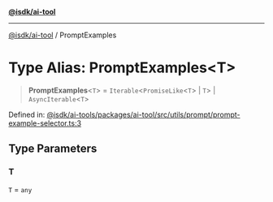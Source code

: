 [**@isdk/ai-tool**](../README.md)

***

[@isdk/ai-tool](../globals.md) / PromptExamples

# Type Alias: PromptExamples\<T\>

> **PromptExamples**\<`T`\> = `Iterable`\<`PromiseLike`\<`T`\> \| `T`\> \| `AsyncIterable`\<`T`\>

Defined in: [@isdk/ai-tools/packages/ai-tool/src/utils/prompt/prompt-example-selector.ts:3](https://github.com/isdk/ai-tool.js/blob/e883e341c67e937e7d3a3e95e8bc56844896f5a3/src/utils/prompt/prompt-example-selector.ts#L3)

## Type Parameters

### T

`T` = `any`
